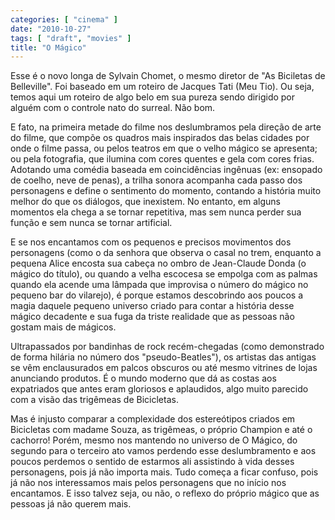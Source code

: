 ```yaml
---
categories: [ "cinema" ]
date: "2010-10-27"
tags: [ "draft", "movies" ]
title: "O Mágico"
---
```

Esse é o novo longa de Sylvain Chomet, o mesmo diretor de "As Biciletas
de Belleville". Foi baseado em um roteiro de Jacques Tati (Meu Tio). Ou
seja, temos aqui um roteiro de algo belo em sua pureza sendo dirigido
por alguém com o controle nato do surreal. Não bom.

E fato, na primeira metade do filme nos deslumbramos pela direção de
arte do filme, que compõe os quadros mais inspirados das belas cidades
por onde o filme passa, ou pelos teatros em que o velho mágico se
apresenta; ou pela fotografia, que ilumina com cores quentes e gela com
cores frias. Adotando uma comédia baseada em coincidências ingênuas
(ex: ensopado de coelho, neve de penas), a trilha sonora acompanha
cada passo dos personagens e define o sentimento do momento, contando a
história muito melhor do que os diálogos, que inexistem. No entanto,
em alguns momentos ela chega a se tornar repetitiva, mas sem nunca perder
sua função e sem nunca se tornar artificial.

E se nos encantamos com os pequenos e precisos movimentos dos personagens
(como o da senhora que observa o casal no trem, enquanto a pequena Alice
encosta sua cabeça no ombro de Jean-Claude Donda (o mágico do título),
ou quando a velha escocesa se empolga com as palmas quando ela acende uma
lâmpada que improvisa o número do mágico no pequeno bar do vilarejo),
é porque estamos descobrindo aos poucos a magia daquele pequeno universo
criado para contar a história desse mágico decadente e sua fuga da
triste realidade que as pessoas não gostam mais de mágicos.

Ultrapassados por bandinhas de rock recém-chegadas (como demonstrado
de forma hilária no número dos "pseudo-Beatles"), os artistas das
antigas se vêm enclausurados em palcos obscuros ou até mesmo vitrines
de lojas anunciando produtos. É o mundo moderno que dá as costas aos
expatriados que antes eram gloriosos e aplaudidos, algo muito parecido
com a visão das trigêmeas de Bicicletas.

Mas é injusto comparar a complexidade dos estereótipos criados em
Bicicletas com madame Souza, as trigêmeas, o próprio Champion e até
o cachorro! Porém, mesmo nos mantendo no universo de O Mágico, do
segundo para o terceiro ato vamos perdendo esse deslumbramento e aos
poucos perdemos o sentido de estarmos ali assistindo à vida desses
personagens, pois já não importa mais. Tudo começa a ficar confuso,
pois já não nos interessamos mais pelos personagens que no início nos
encantamos. E isso talvez seja, ou não, o reflexo do próprio mágico
que as pessoas já não querem mais.

